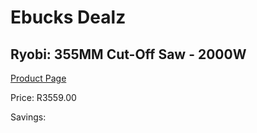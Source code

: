 
# Ebucks Dealz
## Ryobi: 355MM Cut-Off Saw - 2000W
[Product Page](https://www.ebucks.com/web/shop/productSelected.do?prodId=315083672&catId=717342768)

Price: R3559.00

Savings: 


	